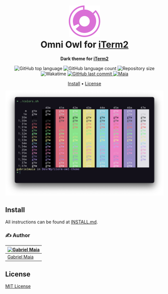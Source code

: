 <h1 align="center">
  <br>
  <img src="https://raw.githubusercontent.com/gabrielmaialva33/iterm-owl-theme/master/.github/assets/icon.png" alt="Omni Logo" width="100">
  <br>
  Omni Owl for <a href="https://iterm2.com">iTerm2</a>
  <br>
</h1>

<p align="center">
  <strong>Dark theme for <a href="https://iterm2.com">iTerm2</a></strong>
</p>

<p align="center">
  <img src="https://img.shields.io/github/languages/top/gabrielmaialva33/iterm-owl-theme?style=flat&logo=appveyor" alt="GitHub top language" >
  <img src="https://img.shields.io/github/languages/count/gabrielmaialva33/iterm-owl-theme?style=flat&logo=appveyor" alt="GitHub language count" >
  <img src="https://img.shields.io/github/repo-size/gabrielmaialva33/iterm-owl-theme?style=flat&logo=appveyor" alt="Repository size" >
  <img src="https://wakatime.com/badge/user/e61842d0-c588-4586-96a3-f0448a434be4/project/b5befe41-e49f-4dde-96fd-da4fefe8dd81.svg?style=flat&logo=appveyor" alt="Wakatime" >
  <a href="https://github.com/gabrielmaialva33/iterm-owl-theme/commits/master">
    <img src="https://img.shields.io/github/last-commit/gabrielmaialva33/iterm-owl-theme?style=flat&logo=appveyor" alt="GitHub last commit" >
    <img src="https://img.shields.io/badge/made%20by-Maia-15c3d6?style=flat&logo=appveyor" alt="Maia" >
  </a>
</p>

<p align="center">
  <a href="#install">Install</a> •
  <a href="#license">License</a>
</p>

<p align="center">
  <img alt="Omni Owl screnshoot for iTerm2" src="./screenshot.png">
</p>

## Install

All instructions can be found at [INSTALL.md](./INSTALL.md).

### :writing_hand: **Author**

| [![Gabriel Maia](https://avatars.githubusercontent.com/u/26732067?size=100)](https://github.com/demartini) |
| ---------------------------------------------------------------------------------------------------------- |
| [Gabriel Maia](https://github.com/gabrielmaialva33)                                      |

## License

[MIT License](./LICENSE.md)
